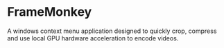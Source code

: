 # FrameMonkey
A windows context menu application designed to quickly crop, compress and use local GPU hardware acceleration to encode videos.
